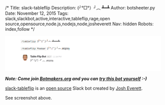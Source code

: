 /*
Title: slack-tableflip
Description: (╯°□°）╯︵ ┻━┻
Author: botsheeter.py
Date: November 12, 2015
Tags: slack,slackbot,active,interactive,tableflip,rage,open source,opensource,node.js,nodejs,node,josheverett
Nav: hidden
Robots: index,follow
*/

[![](/content/bots/slackbots/images/slack-tableflip.png)](https://github.com/josheverett/slack-tableflip)

***Note: Come join [Botmakers.org](https://botmakers.org/) and you can [try this bot yourself](https://github.com/botwiki/botmakers.org/blob/master/BOTS.md) :-)***

[slack-tableflip](https://github.com/josheverett/slack-tableflip) is an [open source](https://github.com/josheverett/slack-tableflip) Slack bot created by [Josh Everett](https://github.com/josheverett). 


See screenshot above.

